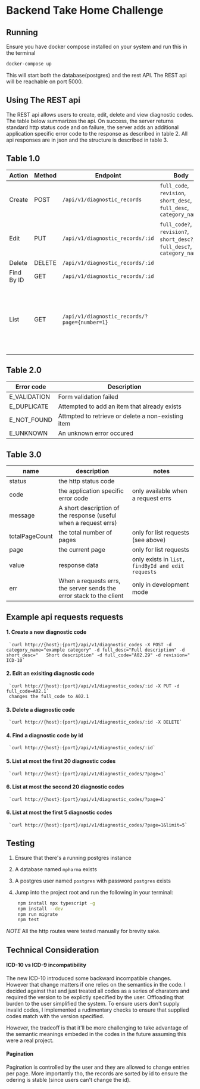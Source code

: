 
# Backend Take Home Challenge


## Running 
Ensure you have docker compose installed on your system and run  this in the terminal

``` bash 
docker-compose up
```

This will start both the database(postgres) and the rest API. The REST api will be reachable on port 5000. 


## Using The REST api 
The REST api allows users to create, edit, delete and view diagnostic codes.  The table below summarizes the api. On success, the server returns standard http status code and on failure, the server adds an additional application specific error code to the response as described in table 2. All api responses are in json and the structure is described in table 3. 


Table 1.0
------------ 

| Action     | Method | Endpoint                                    | Body                                                                     | Notes                                                                                                             |
|------------|--------|---------------------------------------------|--------------------------------------------------------------------------|-------------------------------------------------------------------------------------------------------------------|
| Create     | POST   | `/api/v1/diagnostic_records`                |  `full_code`, `revision`, `short_desc`, `full_desc`, `category_name`     |                                                                                                                   |
| Edit       | PUT    | `/api/v1/diagnostic_records/:id`            | `full_code?`, `revision?`, `short_desc?`, `full_desc?`, `category_name?` | 1. All fields can be optional but at least one field must  be submitted                                              |
| Delete     | DELETE | `/api/v1/diagnostic_records/:id`            |                                                                          |                                                                                                                   |
| Find By ID | GET    | `/api/v1/diagnostic_records/:id`            |                                                                          |                                                                                                                   |
| List       | GET    | `/api/v1/diagnostic_records/?page={number=1}` |                                                                          | The server returns extra information such as the totalPageCount, currentPage, and the number of entries per page. |


Table 2.0
-----------

| Error code|Description|
|----------|-------------|
|E_VALIDATION | Form validation failed |
|E_DUPLICATE | Attempted to add an item that already exists     |
|E_NOT_FOUND  | Attmpted to retrieve or delete a non-existing item | 
|E_UNKNOWN | An unknown error occured |


Table 3.0
---------

|name|description|notes|
|------|----|-------|
|status| the http status code||
|code|the application specific error code|only available when a request errs|
|message|A short description of the response (useful when a request errs)| 
|totalPageCount|the total number of pages| only for list requests (see above)|
|page| the current page|only for list requests|
|value|response data| only exists in `list, findById and edit requests`
|err|When a requests errs, the server sends the error stack to the client | only in development mode| 

## Example api requests requests

#### 1. Create a new diagnostic code
     `curl http://{host}:{port}/api/v1/diagnostic_codes -X POST -d category_name="example category" -d full_desc="Full description" -d short_desc="   Short description" -d full_code="A02.29" -d revision=" ICD-10`

#### 2. Edit an exisiting diagnostic code 
     `curl http://{host}:{port}/api/v1/diagnostic_codes/:id -X PUT -d full_code=A02.1`
     changes the full_code to A02.1

#### 3. Delete a diagnostic code
     `curl http://{host}:{port}/api/v1/diagnostic_codes/:id -X DELETE`

#### 4. Find a diagnostic code by id 
     `curl http://{host}:{port}/api/v1/diagnostic_codes/:id`
  
#### 5. List at most the first 20 diagnostic codes
     `curl http://{host}:{port}/api/v1/diagnostic_codes/?page=1`

#### 6. List at most the second 20 diagnostic codes
     `curl http://{host}:{port}/api/v1/diagnostic_codes/?page=2`
     
#### 6. List at most the first 5 diagnostic codes
     `curl http://{host}:{port}/api/v1/diagnostic_codes/?page=1&limit=5`

## Testing

1. Ensure that there's a running postgres instance 
2. A database named `mpharma` exists
3. A postgres user named `postgres` with password `postgres` exists
4. Jump into the project root and run the following in your terminal:
	
   ``` bash
   	npm install npx typescript -g 
	npm install --dev 
   	npm run migrate
   	npm test 
   ```

*NOTE* All the http routes were tested manually for brevity sake. 

## Technical Consideration

#### ICD-10 vs ICD-9 incompatibility

The new ICD-10 introduced some backward incompatible changes. However that change matters if one relies on the semantics in the code. I decided against that and just treated all codes as a series of charaters and required the version to be explictly specified by the user. Offloading that burden to the user simplified the system. To ensure users don't supply invalid codes, I implemented a rudimentary checks to ensure that supplied codes match with the version specified. 

However, the tradeoff is that it'll be more challenging to take advantage of the semantic meanings embeded in the codes in the future assuming this were a real project.

#### Pagination
Pagination is controlled by the user and they are allowed to change entries per page. More importantly tho, the records are sorted by id to ensure the odering is stable (since users can't change the id). 

